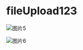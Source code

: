 # fileUpload123

![图片5](https://github.com/Xzik997/fileUpload123/assets/146327868/843bae98-b6bd-417e-af38-e9baa52b6914)

![图片6](https://github.com/Xzik997/fileUpload123/assets/146327868/4dfbbc57-29fc-4590-a5b6-2cead9c2439b)
